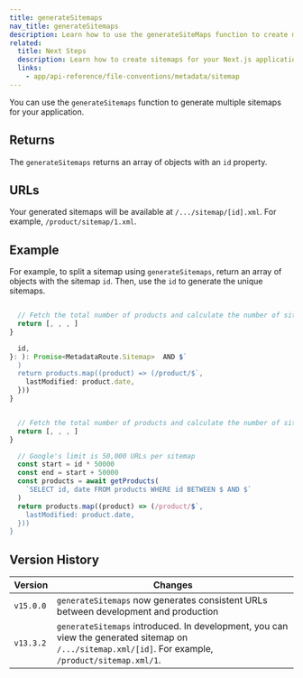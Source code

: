 ```yaml
---
title: generateSitemaps
nav_title: generateSitemaps
description: Learn how to use the generateSiteMaps function to create multiple sitemaps for your application.
related:
  title: Next Steps
  description: Learn how to create sitemaps for your Next.js application.
  links:
    - app/api-reference/file-conventions/metadata/sitemap
---
```


You can use the `generateSitemaps` function to generate multiple sitemaps for your application.

## Returns

The `generateSitemaps` returns an array of objects with an `id` property.

## URLs

Your generated sitemaps will be available at `/.../sitemap/[id].xml`. For example, `/product/sitemap/1.xml`.

## Example

For example, to split a sitemap using `generateSitemaps`, return an array of objects with the sitemap `id`. Then, use the `id` to generate the unique sitemaps.

```ts filename="app/product/sitemap.ts" switcher

  // Fetch the total number of products and calculate the number of sitemaps needed
  return [, , , ]
}

  id,
}: ): Promise<MetadataRoute.Sitemap>  AND $`
  )
  return products.map((product) => (/product/$`,
    lastModified: product.date,
  }))
}
```

```js filename="app/product/sitemap.js" switcher

  // Fetch the total number of products and calculate the number of sitemaps needed
  return [, , , ]
}

  // Google's limit is 50,000 URLs per sitemap
  const start = id * 50000
  const end = start + 50000
  const products = await getProducts(
    `SELECT id, date FROM products WHERE id BETWEEN $ AND $`
  )
  return products.map((product) => (/product/$`,
    lastModified: product.date,
  }))
}
```

## Version History

| Version   | Changes                                                                                                                                              |
| --------- | ---------------------------------------------------------------------------------------------------------------------------------------------------- |
| `v15.0.0` | `generateSitemaps` now generates consistent URLs between development and production                                                                  |
| `v13.3.2` | `generateSitemaps` introduced. In development, you can view the generated sitemap on `/.../sitemap.xml/[id]`. For example, `/product/sitemap.xml/1`. |